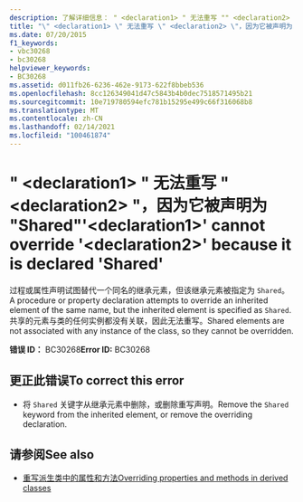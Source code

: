 ```yaml
---
description: 了解详细信息： " <declaration1> " 无法重写 "" <declaration2> ，因为它被声明为 "Shared"
title: "\" <declaration1> \" 无法重写 \" <declaration2> \"，因为它被声明为 \"Shared\""
ms.date: 07/20/2015
f1_keywords:
- vbc30268
- bc30268
helpviewer_keywords:
- BC30268
ms.assetid: d011fb26-6236-462e-9173-622f8bbeb536
ms.openlocfilehash: 8cc126349041d47c5843b4b0dec7518571495b21
ms.sourcegitcommit: 10e719780594efc781b15295e499c66f316068b8
ms.translationtype: MT
ms.contentlocale: zh-CN
ms.lasthandoff: 02/14/2021
ms.locfileid: "100461874"
---
```

# <a name="declaration1-cannot-override-declaration2-because-it-is-declared-shared"></a><span data-ttu-id="38a1d-103">" \<declaration1> " 无法重写 " \<declaration2> "，因为它被声明为 "Shared"</span><span class="sxs-lookup"><span data-stu-id="38a1d-103">'\<declaration1>' cannot override '\<declaration2>' because it is declared 'Shared'</span></span>

<span data-ttu-id="38a1d-104">过程或属性声明试图替代一个同名的继承元素，但该继承元素被指定为 `Shared`。</span><span class="sxs-lookup"><span data-stu-id="38a1d-104">A procedure or property declaration attempts to override an inherited element of the same name, but the inherited element is specified as `Shared`.</span></span> <span data-ttu-id="38a1d-105">共享的元素与类的任何实例都没有关联，因此无法重写。</span><span class="sxs-lookup"><span data-stu-id="38a1d-105">Shared elements are not associated with any instance of the class, so they cannot be overridden.</span></span>  
  
 <span data-ttu-id="38a1d-106">**错误 ID：** BC30268</span><span class="sxs-lookup"><span data-stu-id="38a1d-106">**Error ID:** BC30268</span></span>  
  
## <a name="to-correct-this-error"></a><span data-ttu-id="38a1d-107">更正此错误</span><span class="sxs-lookup"><span data-stu-id="38a1d-107">To correct this error</span></span>  
  
- <span data-ttu-id="38a1d-108">将 `Shared` 关键字从继承元素中删除，或删除重写声明。</span><span class="sxs-lookup"><span data-stu-id="38a1d-108">Remove the `Shared` keyword from the inherited element, or remove the overriding declaration.</span></span>  
  
## <a name="see-also"></a><span data-ttu-id="38a1d-109">请参阅</span><span class="sxs-lookup"><span data-stu-id="38a1d-109">See also</span></span>

- [<span data-ttu-id="38a1d-110">重写派生类中的属性和方法</span><span class="sxs-lookup"><span data-stu-id="38a1d-110">Overriding properties and methods in derived classes</span></span>](../programming-guide/language-features/objects-and-classes/inheritance-basics.md#overriding-properties-and-methods-in-derived-classes)
